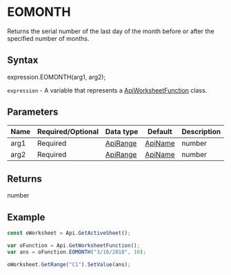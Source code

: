 # EOMONTH

Returns the serial number of the last day of the month before or after the specified number of months.

## Syntax

expression.EOMONTH(arg1, arg2);

`expression` - A variable that represents a [ApiWorksheetFunction](../ApiWorksheetFunction.md) class.

## Parameters

| **Name** | **Required/Optional** | **Data type** | **Default** | **Description** |
| ------------- | ------------- | ------------- | ------------- | ------------- |
| arg1 | Required | [ApiRange](../../ApiRange/ApiRange.md) | [ApiName](../../ApiName/ApiName.md) | number |  | A serial date number that represents the start date. |
| arg2 | Required | [ApiRange](../../ApiRange/ApiRange.md) | [ApiName](../../ApiName/ApiName.md) | number |  | The number of months before or after the start date. |

## Returns

number

## Example



```javascript
const oWorksheet = Api.GetActiveSheet();

var oFunction = Api.GetWorksheetFunction();
var ans = oFunction.EOMONTH("3/16/2018", 10); 

oWorksheet.GetRange("C1").SetValue(ans);

```
